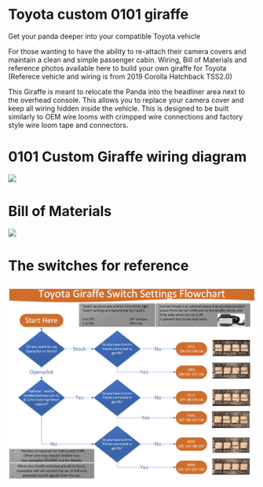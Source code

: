 Toyota custom 0101 giraffe
====

Get your panda deeper into your compatible Toyota vehicle

For those wanting to have the ability to re-attach their camera covers and maintain a clean and simple passenger cabin. Wiring, Bill of Materials and reference photos available here to build your own giraffe for Toyota (Referece vehicle and wiring is from 2019 Corolla Hatchback TSS2.0)

This Giraffe is meant to relocate the Panda into the headliner area next to the overhead console. This allows you to replace your camera cover and keep all wiring hidden inside the vehicle. This is designed to be built similarly to OEM wire looms with crimpped wire connections and factory style wire loom tape and connectors. 

0101 Custom Giraffe wiring diagram
====
<img src="https://github.com/Hubblesphere/neo/blob/0101-wired-giraffe/giraffe/toyota/Toyota%20Giraffe%20Wiring%200101.jpg?raw=true">

Bill of Materials
====
<img src="https://github.com/Hubblesphere/neo/blob/0101-wired-giraffe/giraffe/toyota/Custom%20Giraffe%20BOM.pdf">

The switches for reference
====
<img src="https://github.com/commaai/neo/blob/master/giraffe/toyota/toyota_giraffe_switch_flowchart.png">

